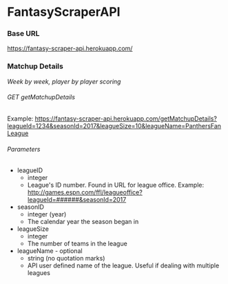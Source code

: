 # FantasyScraperAPI



### Base URL

https://fantasy-scraper-api.herokuapp.com/


### Matchup Details

*Week by week, player by player scoring*

###### GET getMatchupDetails

Example:
https://fantasy-scraper-api.herokuapp.com/getMatchupDetails?leagueId=1234&seasonId=2017&leagueSize=10&leagueName=PanthersFanLeague

###### Parameters

* leagueID
  * integer
  * League's ID number. Found in URL for league office. Example: http://games.espn.com/ffl/leagueoffice?leagueId=######&seasonId=2017
* seasonID
  * integer (year)
  * The calendar year the season began in
* leagueSize
  * integer
  * The number of teams in the league
* leagueName - optional
  * string (no quotation marks)
  * API user defined name of the league. Useful if dealing with multiple leagues
